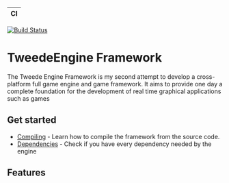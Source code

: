 | CI            |
| ------------- |
[![Build Status](https://travis-ci.org/fabsgc/TweedeFramework.svg?branch=master)](https://travis-ci.org/fabsgc/TweedeFramework)

# TweedeEngine Framework

The Tweede Engine Framework is my second attempt to develop a cross-platform full game engine and game framework. It aims to provide one day a complete foundation for the development of real time graphical applications such as games

## Get started
* [Compiling](Documentation/Compiling.md) - Learn how to compile the framework from the source code. 
* [Dependencies](Documentation/Dependencies.md) - Check if you have every dependency needed by the engine

## Features